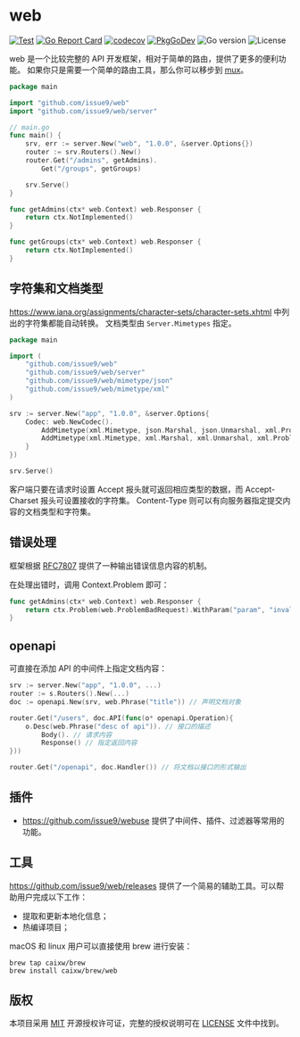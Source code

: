 # web

[![Test](https://github.com/issue9/web/actions/workflows/test.yml/badge.svg)](https://github.com/issue9/web/actions/workflows/test.yml)
[![Go Report Card](https://goreportcard.com/badge/github.com/issue9/web)](https://goreportcard.com/report/github.com/issue9/web)
[![codecov](https://codecov.io/gh/issue9/web/graph/badge.svg?token=D5y3FOJk8A)](https://codecov.io/gh/issue9/web)
[![PkgGoDev](https://pkg.go.dev/badge/github.com/issue9/web)](https://pkg.go.dev/github.com/issue9/web)
![Go version](https://img.shields.io/github/go-mod/go-version/issue9/web)
![License](https://img.shields.io/github/license/issue9/web)

web 是一个比较完整的 API 开发框架，相对于简单的路由，提供了更多的便利功能。
如果你只是需要一个简单的路由工具，那么你可以移步到 [mux](https://github.com/issue9/mux)。

```go
package main

import "github.com/issue9/web"
import "github.com/issue9/web/server"

// main.go
func main() {
    srv, err := server.New("web", "1.0.0", &server.Options{})
    router := srv.Routers().New()
    router.Get("/admins", getAdmins).
        Get("/groups", getGroups)

    srv.Serve()
}

func getAdmins(ctx* web.Context) web.Responser {
    return ctx.NotImplemented()
}

func getGroups(ctx* web.Context) web.Responser {
    return ctx.NotImplemented()
}
```

## 字符集和文档类型

<https://www.iana.org/assignments/character-sets/character-sets.xhtml> 中列出的字符集都能自动转换。
文档类型由 `Server.Mimetypes` 指定。

```go
package main

import (
	"github.com/issue9/web"
	"github.com/issue9/web/server"
	"github.com/issue9/web/mimetype/json"
	"github.com/issue9/web/mimetype/xml"
)

srv := server.New("app", "1.0.0", &server.Options{
	Codec: web.NewCodec().
		AddMimetype(xml.Mimetype, json.Marshal, json.Unmarshal, xml.ProblemMimetype).
		AddMimetype(xml.Mimetype, xml.Marshal, xml.Unmarshal, xml.ProblemMimetype)
	}
})

srv.Serve()
```

客户端只要在请求时设置 Accept 报头就可返回相应类型的数据，而 Accept-Charset 报头可设置接收的字符集。
Content-Type 则可以有向服务器指定提交内容的文档类型和字符集。

## 错误处理

框架根据 [RFC7807](https://datatracker.ietf.org/doc/html/rfc7807) 提供了一种输出错误信息内容的机制。

在处理出错时，调用 Context.Problem 即可：

```go
func getAdmins(ctx* web.Context) web.Responser {
	return ctx.Problem(web.ProblemBadRequest).WithParam("param", "invalid format")
}
```

## openapi

可直接在添加 API 的中间件上指定文档内容：

```go
srv := server.New("app", "1.0.0", ...)
router := s.Routers().New(...)
doc := openapi.New(srv, web.Phrase("title")) // 声明文档对象

router.Get("/users", doc.API(func(o* openapi.Operation){
	o.Desc(web.Phrase("desc of api")). // 接口的描述
		Body(). // 请求内容
		Response() // 指定返回内容
}))

router.Get("/openapi", doc.Handler()) // 将文档以接口的形式输出
```

## 插件

- <https://github.com/issue9/webuse> 提供了中间件、插件、过滤器等常用的功能。

## 工具

<https://github.com/issue9/web/releases> 提供了一个简易的辅助工具。可以帮助用户完成以下工作：

- 提取和更新本地化信息；
- 热编译项目；

macOS 和 linux 用户可以直接使用 brew 进行安装：

```shell
brew tap caixw/brew
brew install caixw/brew/web
```

## 版权

本项目采用 [MIT](https://opensource.org/licenses/MIT) 开源授权许可证，完整的授权说明可在 [LICENSE](LICENSE) 文件中找到。

